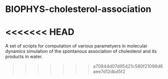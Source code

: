 # BIOPHYS-cholesterol-association
<<<<<<< HEAD
=======
A set of scripts for computation of various parametyers in molecular dynamics simulation of the spontanous association of cholesterol and its products in water. 
>>>>>>> a70844d07d95421c580f21096d6aee7d12dbd5f2
